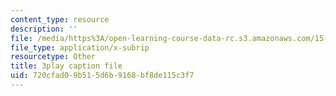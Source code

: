 ```yaml
---
content_type: resource
description: ''
file: /media/https%3A/open-learning-course-data-rc.s3.amazonaws.com/15-s50-poker-theory-and-analytics-january-iap-2015/720cfad09b515d6b9168bf8de115c3f7_kn92WXcKr0M.vtt
file_type: application/x-subrip
resourcetype: Other
title: 3play caption file
uid: 720cfad0-9b51-5d6b-9168-bf8de115c3f7
---
```

